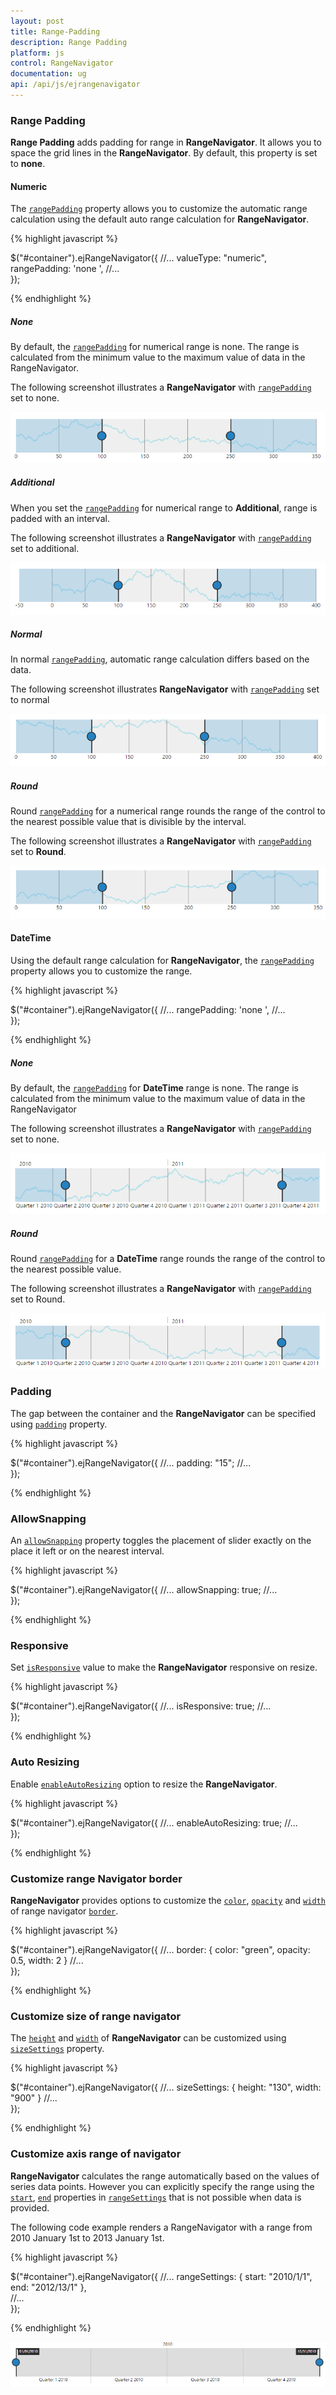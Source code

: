 ```yaml
---
layout: post
title: Range-Padding
description: Range Padding
platform: js
control: RangeNavigator
documentation: ug
api: /api/js/ejrangenavigator
---
```


### Range Padding

**Range Padding** adds padding for range in **RangeNavigator**. It allows you to space the grid lines in the **RangeNavigator**.  By default, this property is set to **none**.

#### Numeric

The [`rangePadding`](../api/ejrangenavigator#members:rangepadding) property allows you to customize the automatic range calculation using the default auto range calculation for **RangeNavigator**.

{% highlight javascript %}


$("#container").ejRangeNavigator({
   //...
        valueType: "numeric",
        rangePadding: 'none ',
   //...	
  });


{% endhighlight %}

##### None

By default, the [`rangePadding`](../api/ejrangenavigator#members:rangepadding) for numerical range is none. The range is calculated from the minimum value to the maximum value of data in the RangeNavigator.

The following screenshot illustrates a **RangeNavigator** with [`rangePadding`](../api/ejrangenavigator#members:rangepadding) set to none.



![](/js/RangeNavigator/Range-Padding_images/Range-Padding_img1.png) 

##### Additional

When you set the [`rangePadding`](../api/ejrangenavigator#members:rangepadding) for numerical range to **Additional**, range is padded with an interval.

The following screenshot illustrates a **RangeNavigator** with [`rangePadding`](../api/ejrangenavigator#members:rangepadding) set to additional.



![](/js/RangeNavigator/Range-Padding_images/Range-Padding_img2.png) 

##### Normal

In normal [`rangePadding`](../api/ejrangenavigator#members:rangepadding), automatic range calculation differs based on the data. 

The following screenshot illustrates **RangeNavigator** with [`rangePadding`](../api/ejrangenavigator#members:rangepadding) set to normal

![](/js/RangeNavigator/Range-Padding_images/Range-Padding_img3.png) 

##### Round

Round [`rangePadding`](../api/ejrangenavigator#members:rangepadding) for a numerical range rounds the range of the control to the nearest possible value that is divisible by the interval.

The following screenshot illustrates a **RangeNavigator** with [`rangePadding`](../api/ejrangenavigator#members:rangepadding) set to **Round**.

![](/js/RangeNavigator/Range-Padding_images/Range-Padding_img4.png) 

#### DateTime

Using the default range calculation for **RangeNavigator**, the [`rangePadding`](../api/ejrangenavigator#members:rangepadding) property allows you to customize the range.

{% highlight javascript %}


$("#container").ejRangeNavigator({
   //...
        rangePadding: 'none ',
   //...	
  });


{% endhighlight %}

##### None

By default, the [`rangePadding`](../api/ejrangenavigator#members:rangepadding) for **DateTime** range is none. The range is calculated from the minimum value to the maximum value of data in the RangeNavigator

The following screenshot illustrates a **RangeNavigator** with [`rangePadding`](../api/ejrangenavigator#members:rangepadding) set to none.

![](/js/RangeNavigator/Range-Padding_images/Range-Padding_img5.png) 

##### Round

Round [`rangePadding`](../api/ejrangenavigator#members:rangepadding) for a **DateTime** range rounds the range of the control to the nearest possible value.

The following screenshot illustrates a **RangeNavigator** with [`rangePadding`](../api/ejrangenavigator#members:rangepadding) set to Round.

![](/js/RangeNavigator/Range-Padding_images/Range-Padding_img6.png) 

### Padding

The gap between the container and the **RangeNavigator** can be specified using [`padding`](../api/ejrangenavigator#members:padding) property.

{% highlight javascript %}

$("#container").ejRangeNavigator({
   //...
       padding: "15"; 
   //...	
  });

{% endhighlight %}


### AllowSnapping

An [`allowSnapping`](../api/ejrangenavigator#members:allowsnapping) property toggles the placement of slider exactly on the place it left or on the nearest interval.

{% highlight javascript %}

$("#container").ejRangeNavigator({
   //...
      allowSnapping: true;
   //...	
  });

{% endhighlight %}

### Responsive

Set [`isResponsive`](../api/ejrangenavigator#members:isresponsive) value to make the **RangeNavigator** responsive on resize.

{% highlight javascript %}

$("#container").ejRangeNavigator({
   //...
      isResponsive: true;
   //...	
  });

{% endhighlight %}

### Auto Resizing

Enable [`enableAutoResizing`](../api/ejrangenavigator#members:enableautoresizing) option to resize the **RangeNavigator**.

{% highlight javascript %}

$("#container").ejRangeNavigator({
   //...
      enableAutoResizing: true;
   //...	
  });

{% endhighlight %}

### Customize range Navigator border

**RangeNavigator** provides options to customize the [`color`](../api/ejrangenavigator#members:border-color), [`opacity`](../api/ejrangenavigator#members:border-opacity) and [`width`](../api/ejrangenavigator#members:border-width) of range navigator [`border`](../api/ejrangenavigator#members:border).

{% highlight javascript %}

$("#container").ejRangeNavigator({
   //...
     border: { 
            color: "green",
            opacity: 0.5,
            width: 2 
            } 
   //...	
  });

{% endhighlight %}

### Customize size of range navigator

The [`height`](../api/ejrangenavigator#members:sizesettings-height) and [`width`](../api/ejrangenavigator#members:sizesettings-width) of **RangeNavigator** can be customized using [`sizeSettings`](../api/ejrangenavigator#members:sizesettings) property.

{% highlight javascript %}

$("#container").ejRangeNavigator({
   //...
     sizeSettings: { 
            height: "130",
            width: "900"
            } 
   //...	
  });

{% endhighlight %}

### Customize axis range of navigator

**RangeNavigator** calculates the range automatically based on the values of series data points. However you can explicitly specify the range using the [`start`](../api/ejrangenavigator#members:rangesettings-start), [`end`](../api/ejrangenavigator#members:rangesettings-end) properties in [`rangeSettings`](../api/ejrangenavigator#members:rangesettings) that is not possible when data is provided.

The following code example renders a RangeNavigator with a range from 2010 January 1st to 2013 January 1st.

{% highlight javascript %}


$("#container").ejRangeNavigator({
   //...
         rangeSettings: {
                    start: "2010/1/1", end: "2012/13/1"
                },  
   //...	
  });


{% endhighlight %}


![](/js/RangeNavigator/Range-Padding_images/Range-Padding_img7.png) 
